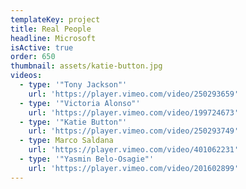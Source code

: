 ```yaml
---
templateKey: project
title: Real People
headline: Microsoft
isActive: true
order: 650
thumbnail: assets/katie-button.jpg
videos:
  - type: '"Tony Jackson"'
    url: 'https://player.vimeo.com/video/250293659'
  - type: '"Victoria Alonso"'
    url: 'https://player.vimeo.com/video/199724673'
  - type: '"Katie Button"'
    url: 'https://player.vimeo.com/video/250293749'
  - type: Marco Saldana
    url: 'https://player.vimeo.com/video/401062231'
  - type: '"Yasmin Belo-Osagie"'
    url: 'https://player.vimeo.com/video/201602899'
---
```

